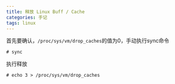 ```yaml
---
title: 释放 Linux Buff / Cache
categories: 手记
tags: linux
---
```


首先要确认，`/proc/sys/vm/drop_caches`的值为0，手动执行sync命令

```shell
# sync
```

执行释放

```shell
# echo 3 > /proc/sys/vm/drop_caches
```


